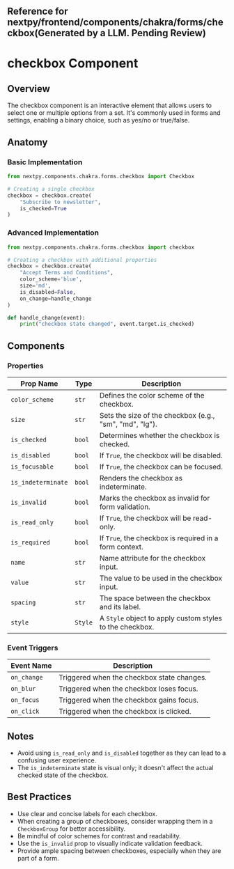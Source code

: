 ## Reference for nextpy/frontend/components/chakra/forms/checkbox(Generated by a LLM. Pending Review)

# checkbox Component

## Overview

The checkbox component is an interactive element that allows users to select one or multiple options from a set. It's commonly used in forms and settings, enabling a binary choice, such as yes/no or true/false.

## Anatomy

### Basic Implementation

```python
from nextpy.components.chakra.forms.checkbox import Checkbox

# Creating a single checkbox
checkbox = checkbox.create(
    "Subscribe to newsletter",
    is_checked=True
)
```

### Advanced Implementation

```python
from nextpy.components.chakra.forms.checkbox import checkbox

# Creating a checkbox with additional properties
checkbox = checkbox.create(
    "Accept Terms and Conditions",
    color_scheme='blue',
    size='md',
    is_disabled=False,
    on_change=handle_change
)

def handle_change(event):
    print("checkbox state changed", event.target.is_checked)
```

## Components

### Properties

| Prop Name          | Type    | Description                                              |
| ------------------ | ------- | -------------------------------------------------------- |
| `color_scheme`     | `str`   | Defines the color scheme of the checkbox.                |
| `size`             | `str`   | Sets the size of the checkbox (e.g., "sm", "md", "lg").  |
| `is_checked`       | `bool`  | Determines whether the checkbox is checked.              |
| `is_disabled`      | `bool`  | If `True`, the checkbox will be disabled.                |
| `is_focusable`     | `bool`  | If `True`, the checkbox can be focused.                  |
| `is_indeterminate` | `bool`  | Renders the checkbox as indeterminate.                   |
| `is_invalid`       | `bool`  | Marks the checkbox as invalid for form validation.       |
| `is_read_only`     | `bool`  | If `True`, the checkbox will be read-only.               |
| `is_required`      | `bool`  | If `True`, the checkbox is required in a form context.   |
| `name`             | `str`   | Name attribute for the checkbox input.                   |
| `value`            | `str`   | The value to be used in the checkbox input.              |
| `spacing`          | `str`   | The space between the checkbox and its label.            |
| `style`            | `Style` | A `Style` object to apply custom styles to the checkbox. |

### Event Triggers

| Event Name  | Description                                |
| ----------- | ------------------------------------------ |
| `on_change` | Triggered when the checkbox state changes. |
| `on_blur`   | Triggered when the checkbox loses focus.   |
| `on_focus`  | Triggered when the checkbox gains focus.   |
| `on_click`  | Triggered when the checkbox is clicked.    |

## Notes

- Avoid using `is_read_only` and `is_disabled` together as they can lead to a confusing user experience.
- The `is_indeterminate` state is visual only; it doesn't affect the actual checked state of the checkbox.

## Best Practices

- Use clear and concise labels for each checkbox.
- When creating a group of checkboxes, consider wrapping them in a `CheckboxGroup` for better accessibility.
- Be mindful of color schemes for contrast and readability.
- Use the `is_invalid` prop to visually indicate validation feedback.
- Provide ample spacing between checkboxes, especially when they are part of a form.
